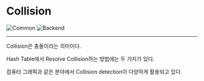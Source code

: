# Collision

![Common](https://raw.githubusercontent.com/meotitda/DICTIONARY/master/2TAT1C/Label_Common.png)
![Backend](https://raw.githubusercontent.com/meotitda/DICTIONARY/master/2TAT1C/Label_Backend.png)

---

Collision은 충돌이라는 의미이다. 

Hash Table에서 Resolve Collision하는 방법에는 두 가지가 있다. 

컴퓨터 그래픽과 같은 분야에서 Collision detection이 다양하게 활용되고 있다.